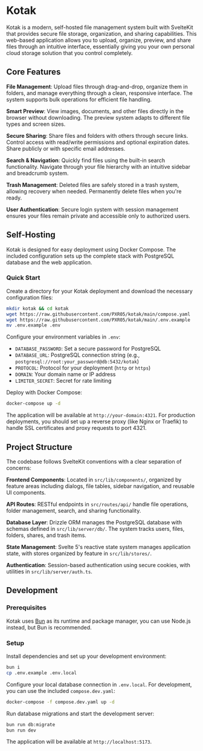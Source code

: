 # Kotak

Kotak is a modern, self-hosted file management system built with SvelteKit that provides secure file storage, organization, and sharing capabilities. This web-based application allows you to upload, organize, preview, and share files through an intuitive interface, essentially giving you your own personal cloud storage solution that you control completely.

## Core Features

**File Management**: Upload files through drag-and-drop, organize them in folders, and manage everything through a clean, responsive interface. The system supports bulk operations for efficient file handling.

**Smart Preview**: View images, documents, and other files directly in the browser without downloading. The preview system adapts to different file types and screen sizes.

**Secure Sharing**: Share files and folders with others through secure links. Control access with read/write permissions and optional expiration dates. Share publicly or with specific email addresses.

**Search & Navigation**: Quickly find files using the built-in search functionality. Navigate through your file hierarchy with an intuitive sidebar and breadcrumb system.

**Trash Management**: Deleted files are safely stored in a trash system, allowing recovery when needed. Permanently delete files when you're ready.

**User Authentication**: Secure login system with session management ensures your files remain private and accessible only to authorized users.

## Self-Hosting

Kotak is designed for easy deployment using Docker Compose. The included configuration sets up the complete stack with PostgreSQL database and the web application.

### Quick Start

Create a directory for your Kotak deployment and download the necessary configuration files:

```bash
mkdir kotak && cd kotak
wget https://raw.githubusercontent.com/PXR05/kotak/main/compose.yaml
wget https://raw.githubusercontent.com/PXR05/kotak/main/.env.example
mv .env.example .env
```

Configure your environment variables in `.env`:

- `DATABASE_PASSWORD`: Set a secure password for PostgreSQL
- `DATABASE_URL`: PostgreSQL connection string (e.g., `postgresql://root:your_password@db:5432/kotak`)
- `PROTOCOL`: Protocol for your deployment (`http` or `https`)
- `DOMAIN`: Your domain name or IP address
- `LIMITER_SECRET`: Secret for rate limiting

Deploy with Docker Compose:

```bash
docker-compose up -d
```

The application will be available at `http://your-domain:4321`. For production deployments, you should set up a reverse proxy (like Nginx or Traefik) to handle SSL certificates and proxy requests to port 4321.

## Project Structure

The codebase follows SvelteKit conventions with a clear separation of concerns:

**Frontend Components**: Located in `src/lib/components/`, organized by feature areas including dialogs, file tables, sidebar navigation, and reusable UI components.

**API Routes**: RESTful endpoints in `src/routes/api/` handle file operations, folder management, search, and sharing functionality.

**Database Layer**: Drizzle ORM manages the PostgreSQL database with schemas defined in `src/lib/server/db/`. The system tracks users, files, folders, shares, and trash items.

**State Management**: Svelte 5's reactive state system manages application state, with stores organized by feature in `src/lib/stores/`.

**Authentication**: Session-based authentication using secure cookies, with utilities in `src/lib/server/auth.ts`.

## Development

### Prerequisites

Kotak uses [Bun](https://bun.sh) as its runtime and package manager, you can use Node.js instead, but Bun is recommended.

### Setup

Install dependencies and set up your development environment:

```bash
bun i
cp .env.example .env.local
```

Configure your local database connection in `.env.local`. For development, you can use the included `compose.dev.yaml`:

```bash
docker-compose -f compose.dev.yaml up -d
```

Run database migrations and start the development server:

```bash
bun run db:migrate
bun run dev
```

The application will be available at `http://localhost:5173`.
